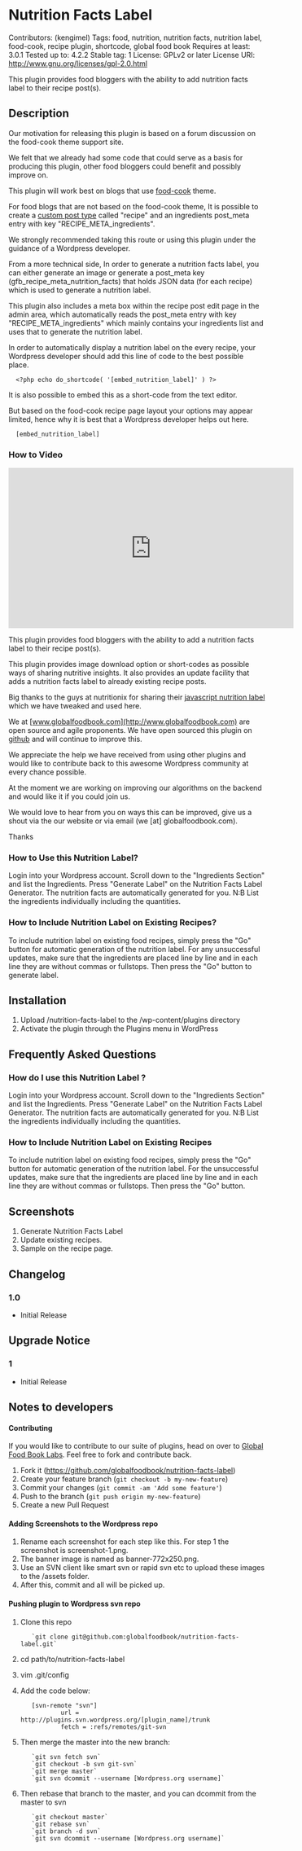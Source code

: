 # Nutrition Facts Label
Contributors: (kengimel)
Tags: food, nutrition, nutrition facts, nutrition label, food-cook, recipe plugin, shortcode, global food book
Requires at least: 3.0.1
Tested up to: 4.2.2
Stable tag: 1
License: GPLv2 or later
License URI: http://www.gnu.org/licenses/gpl-2.0.html

This plugin provides food bloggers with the ability to add nutrition facts label to their recipe post(s).

## Description

Our motivation for releasing this plugin is based on a forum discussion on the food-cook theme support site.

We felt that we already had some code that could serve as a basis for producing this plugin, other food bloggers could benefit and possibly improve on.

This plugin will work best on blogs that use [food-cook](http://themeforest.net/item/food-cook-multipurpose-food-recipe-wp-theme/4915630) theme.

For food blogs that are not based on the food-cook theme, It is possible to create a [custom post type](https://wordpress.org/plugins/custom-post-type-ui/) called "recipe" and an ingredients post_meta entry with key "RECIPE_META_ingredients".

We strongly recommended taking this route or using this plugin under the guidance of a Wordpress developer.

From a more technical side, In order to generate a nutrition facts label, you can either generate an image or generate a post_meta key (gfb_recipe_meta_nutrition_facts) that holds JSON data (for each recipe) which is used to generate a nutrition label.

This plugin also includes a meta box within the recipe post edit page in the admin area, which automatically reads the post_meta entry with key "RECIPE_META_ingredients" which mainly contains your ingredients list and uses that to generate the nutrition label.

In order to automatically display a nutrition label on the every recipe, your Wordpress developer should add this line of code to the best possible place.

```
  <?php echo do_shortcode( '[embed_nutrition_label]' ) ?>
```
It is also possible to embed this as a short-code from the text editor.

But based on the food-cook recipe page layout your options may appear limited, hence why it is best that a Wordpress developer helps out here.

```
  [embed_nutrition_label]
```
### How to Video
<iframe width="560" height="315" src="https://www.youtube.com/embed/oM1LoVSacss?rel=0&amp;controls=0&amp;showinfo=0" frameborder="0" allowfullscreen></iframe>

This plugin provides food bloggers with the ability to add a nutrition facts label to their recipe post(s).

This plugin provides image download option or short-codes as possible ways of sharing nutritive insights. It also provides an update facility that adds a nutrition facts label to already existing recipe posts.

Big thanks to the guys at nutritionix for sharing their [javascript nutrition label](https://github.com/nutritionix/nutrition-label) which we have tweaked and used here.  

We at [www.globalfoodbook.com](http://www.globalfoodbook.com) are open source and agile proponents. We have open sourced this plugin on [github](https://github.com/globalfoodbook/nutrition-facts-label) and will continue to improve this.

We appreciate the help we have received from using other plugins and would like to contribute back to this awesome Wordpress community at every chance possible.

At the moment we are working on improving our algorithms on the backend and would like it if you could join us.

We would love to hear from you on ways this can be improved, give us a shout via the our website or via email (we [at] globalfoodbook.com).

Thanks  

### How to Use this Nutrition Label?
Login into your Wordpress account.
Scroll down to the "Ingredients Section" and list the Ingredients.
Press "Generate Label" on the Nutrition Facts Label Generator.
The nutrition facts are automatically generated for you.
N:B List the ingredients individually including the quantities.

### How to Include Nutrition Label on Existing Recipes?
To include nutrition label on existing food recipes, simply press the "Go" button for automatic generation of the nutrition label.
For any unsuccessful updates, make sure that the ingredients are placed line by line and in each line they are without commas or fullstops.
Then press the "Go" button to generate label.


## Installation

1. Upload /nutrition-facts-label to the /wp-content/plugins directory
2. Activate the plugin through the Plugins menu in WordPress

## Frequently Asked Questions

### How do I use this Nutrition Label ?
Login into your Wordpress account.
Scroll down to the "Ingredients Section" and list the Ingredients.
Press "Generate Label" on the Nutrition Facts Label Generator.
The nutrition facts are automatically generated for you.
N:B List the ingredients individually including the quantities.

### How to Include Nutrition Label on Existing Recipes
To include nutrition label on existing food recipes, simply press the "Go" button for automatic generation of the nutrition label.
For the unsuccessful updates, make sure that the ingredients are placed line by line and in each line they are without commas or fullstops.
Then press the "Go" button.

## Screenshots

1. Generate Nutrition Facts Label
2. Update existing recipes.
3. Sample on the recipe page.

## Changelog

### 1.0
* Initial Release

## Upgrade Notice

### 1
* Initial Release

## Notes to developers

#### Contributing

If you would like to contribute to our suite of plugins, head on over to [Global Food Book Labs](https://github.com/globalfoodbook). Feel free to fork and contribute back.

1. Fork it (https://github.com/globalfoodbook/nutrition-facts-label)
2. Create your feature branch (`git checkout -b my-new-feature`)
3. Commit your changes (`git commit -am 'Add some feature'`)
4. Push to the branch (`git push origin my-new-feature`)
5. Create a new Pull Request

#### Adding Screenshots to the Wordpress repo

1. Rename each screenshot for each step like this. For step 1 the screenshot is screenshot-1.png.
2. The banner image is named as banner-772x250.png.
3. Use an SVN client like smart svn or rapid svn etc to upload these images to the /assets folder.
4. After this, commit and all will be picked up.

#### Pushing plugin to Wordpress svn repo

1. Clone this repo

          `git clone git@github.com:globalfoodbook/nutrition-facts-label.git`

2. cd path/to/nutrition-facts-label
3. vim .git/config
4. Add the code below:

          [svn-remote "svn"]
                  url = http://plugins.svn.wordpress.org/[plugin_name]/trunk
                  fetch = :refs/remotes/git-svn

5. Then merge the master into the new branch:

          `git svn fetch svn`
          `git checkout -b svn git-svn`
          `git merge master`
          `git svn dcommit --username [Wordpress.org username]`

6. Then rebase that branch to the master, and you can dcommit from the master to svn

          `git checkout master`
          `git rebase svn`
          `git branch -d svn`
          `git svn dcommit --username [Wordpress.org username]`
